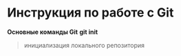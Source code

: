 # Инструкция по работе с Git
**Основные команды Git**
**git init** 
> инициализация локального репозитория
